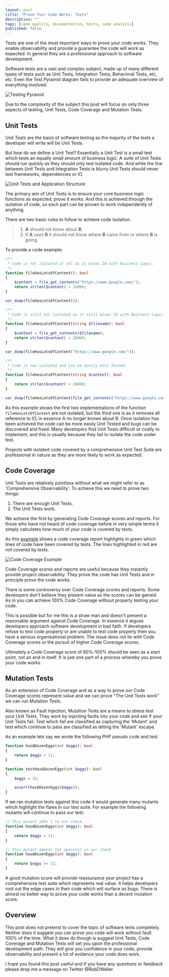 ```yaml
---
layout: post
title: "Prove Your Code Works: Tests"
description: ""
tags: [code quality, documentation, tests, code analysis]
published: false
---
```

Tests are one of the most important ways to prove your code works. They enable observability and provide a guarantee the code will work as expected. In general they are a professional approach to software development. 

Software tests are a vast and complex subject, made up of many different types of tests such as Unit Tests, Integration Tests, Behavioral Tests, etc, etc. Even the Test Pyramid diagram fails to provide an adequate overview of everything involved.

<img src="/assets/img/testing-pyramid.jpg" alt="Testing Pyramid">

Due to the complexity of the subject this post will focus on only three aspects of testing, Unit Tests, Code Coverage and Mutation Tests. 

## Unit Tests

Unit Tests are the basis of software testing as the majority of the tests a developer will write will be Unit Tests. 

But how do we define a Unit Test? Essentially a Unit Test is a small test which tests an equally small amount of business logic. A suite of Unit Tests should run quickly as they should only test isolated code. And while the line between Unit Tests and Integration Tests is blurry Unit Tests should never test frameworks, dependencies or IO. 

<img src="/assets/img/application-structure.jpg" alt="Unit Tests and Application Structure">

The primary aim of Unit Tests is to ensure your core business logic functions as expected, prove it works. And this is achieved through the isolation of code, so each part can be proven to work independently of anything.

There are two basic rules to follow to achieve code isolation.

> 1. **A** should not know about **B**.
> 2. If **A** uses **B** it should not know where **B** came from or where **B** is going.

To provide a code example:

```php
/** 
 * Code is not isolated at all as it mixes IO with Business Logic.
 */
function fileHasLotsOfContent(): bool
{
    $content = file_get_contents("https://www.google.com/");
    return strlen($content) > 20000;
}

var_dump(fileHasLotsOfContent());

/** 
 * Code is still not isolated as it still mixes IO with Business Logic.
 */
function fileHasLotsOfContent(string $filename): bool
{
    $content = file_get_contents($filename);
    return strlen($content) > 20000;
}

var_dump(fileHasLotsOfContent("https://www.google.com/"));

/** 
 * Code is now isolated and can be easily Unit Tested.
 */
function fileHasLotsOfContent(string $content): bool
{
    return strlen($content) > 20000;
}

var_dump(fileHasLotsOfContent(file_get_contents("https://www.google.com/")));
```

As this example shows the first two implementations of the function `fileHasLotsOfContent` are not isolated, but the third one is as it removes all reference to IO, in essence A no longer knows about B. Once isolation has been achieved the code can be more easily Unit Tested and bugs can be discovered and fixed. Many developers find Unit Tests difficult or costly to implement, and this is usually because they fail to isolate the code under test.

Projects with isolated code covered by a comprehensive Unit Test Suite are professional in nature as they are more likely to work as expected.

## Code Coverage

Unit Tests are relatively pointless without what we might refer to as 'Comprehensive Observability'. To achieve this we need to prove two things:

1. There are enough Unit Tests.
2. The Unit Tests work.

We achieve the first by generating Code Coverage scores and reports. For those who have not heard of code coverage before in very simple terms it simply calculates how much of your code is covered by tests.

As this [example](https://codecov.io/gh/RobDWaller/ReallySimpleJWT/src/master/src/Validate.php#L32) shows a code coverage report highlights in green which lines of code have been covered by tests. The lines highlighted in red are not covered by tests. 

<img src="/assets/img/code-coverage-2.jpg" alt="Code Coverage Example">

Code Coverage scores and reports are useful because they instantly provide project observability. They prove the code has Unit Tests and in principle prove the code works.

There is some controversy over Code Coverage scores and reports. Some developers don't believe they present value as the scores can be gamed. As in you can achieve 100% Code Coverage without properly testing your code. 

This is possible but for me this is a straw man and doesn't present a reasonable argument against Code Coverage. In essence it argues developers approach software development in bad faith. If developers refuse to test code properly or are unable to test code properly then you have a serious organisational problem. The issue does not lie with Code Coverage scores or the pursuit of higher Code Coverage scores.

Ultimately a Code Coverage score of 80%-100% should be seen as a start point, not an end in itself. It is just one part of a process whereby you prove your code works.

## Mutation Tests

As an extension of Code Coverage and as a way to prove our Code Coverage scores represent value and we can prove "The Unit Tests work" we can run Mutation Tests.

Also known as Fault Injection, Mutation Tests are a means to stress test your Unit Tests. They work by injecting faults into your code and see if your Unit Tests fail. Test which fail are classified as capturing the 'Mutant' and test which continue to pass are classified as letting the 'Mutant' escape.

As an example lets say we wrote the following PHP pseudo code and test.

```php
function hasADozenEggs(int $eggs): bool
{
    return $eggs > 11;
}

function testHasADozenEggs(int $eggs): bool
{
    $eggs = 15;

    assert(hasADozenEggs($eggs));
}
```

If we ran mutation tests against this code it would generate many mutants which highlight the flaws in our test suite. For example the following mutants will continue to pass our test:

```php
// This mutant adds 1 to our check.
function hasADozenEggs(int $eggs): bool
{
    return $eggs > 12;
}

// This mutant amends the operator in our check.
function hasADozenEggs(int $eggs): bool
{
    return $eggs >= 11;
}
```

A good mutation score will provide reassurance your project has a comprehensive test suite which represents real value. It helps developers root out the edge cases in their code which will surface as bugs. There is almost no better way to prove your code works than a decent mutation score.

## Overview

This post does not pretend to cover the topic of software tests completely. Neither does it suggest you can prove you code will work without fault 100% of the time. What it does do though is suggest Unit Tests, Code Coverage and Mutation Tests will set you upon the professional development path. They will give you confidence in your code, provide observability and present a lot of evidence your code does work.

I hope you found this post useful and if you have any questions or feedback please drop me a message on Twitter @RobDWaller.

